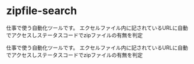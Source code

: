 # zipfile-search

仕事で使う自動化ツールです。
エクセルファイル内に記されているURLに自動でアクセスしステータスコードでzipファイルの有無を判定

仕事で使う自動化ツールです。
エクセルファイル内に記されているURLに自動でアクセスしステータスコードでzipファイルの有無を判定
